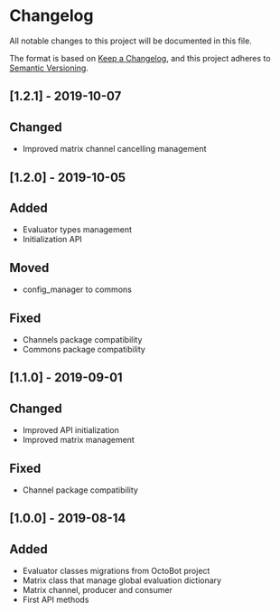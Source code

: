 # Changelog
All notable changes to this project will be documented in this file.

The format is based on [Keep a Changelog](https://keepachangelog.com/en/1.0.0/),
and this project adheres to [Semantic Versioning](https://semver.org/spec/v2.0.0.html).

## [1.2.1] - 2019-10-07
## Changed
- Improved matrix channel cancelling management

## [1.2.0] - 2019-10-05
## Added
- Evaluator types management
- Initialization API

## Moved
- config_manager to commons

## Fixed
- Channels package compatibility
- Commons package compatibility

## [1.1.0] - 2019-09-01
## Changed
- Improved API initialization
- Improved matrix management

## Fixed
- Channel package compatibility

## [1.0.0] - 2019-08-14
## Added
- Evaluator classes migrations from OctoBot project
- Matrix class that manage global evaluation dictionary
- Matrix channel, producer and consumer
- First API methods
